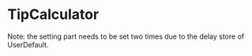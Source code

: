 # TipCalculator

Note: the setting part needs to be set two times due to the delay store of UserDefault.
